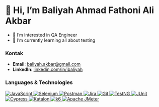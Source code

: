 # 👋 Hi, I’m Baliyah Ahmad Fathoni Ali Akbar
- 👀 I’m interested in QA Engineer
- 🌱 I’m currently learning all about testing

### Kontak
- **Email**: [baliyah.akbar@gmail.com](mailto:baliyah.akbar@gmail.com)
- **LinkedIn**: [linkedin.com/in/ibaliyah](https://www.linkedin.com/in/idbaliyah/)

### Languages & Technologies
<p align="left">
  <a href="https://developer.mozilla.org/en-US/docs/Web/JavaScript" target="_blank">
    <img src="https://img.shields.io/badge/JavaScript-F7DF1E?style=for-the-badge&logo=javascript&logoColor=black" alt="JavaScript"/>
  </a>
  <a href="https://www.selenium.dev/" target="_blank">
    <img src="https://img.shields.io/badge/Selenium-43B02A?style=for-the-badge&logo=selenium&logoColor=white" alt="Selenium"/>
  </a>
  <a href="https://www.postman.com/" target="_blank">
    <img src="https://img.shields.io/badge/Postman-FF6C37?style=for-the-badge&logo=postman&logoColor=white" alt="Postman"/>
  </a>
  <a href="https://www.atlassian.com/software/jira" target="_blank">
    <img src="https://img.shields.io/badge/Jira-0052CC?style=for-the-badge&logo=jira&logoColor=white" alt="Jira"/>
  </a>
  <a href="https://git-scm.com/" target="_blank">
    <img src="https://img.shields.io/badge/Git-F05032?style=for-the-badge&logo=git&logoColor=white" alt="Git"/>
  </a>
  <a href="https://testng.org/" target="_blank">
    <img src="https://img.shields.io/badge/TestNG-FFCC00?style=for-the-badge&logoColor=black" alt="TestNG"/>
  </a>
  <a href="https://junit.org/" target="_blank">
    <img src="https://img.shields.io/badge/JUnit-25A162?style=for-the-badge&logo=junit5&logoColor=white" alt="JUnit"/>
  </a>
  <a href="https://www.cypress.io/" target="_blank">
    <img src="https://img.shields.io/badge/Cypress-17202C?style=for-the-badge&logo=cypress&logoColor=white" alt="Cypress"/>
  </a>
  <a href="https://katalon.com/" target="_blank">
    <img src="https://img.shields.io/badge/Katalon-32B4C2?style=for-the-badge&logo=katalon&logoColor=white" alt="Katalon"/>
  </a>
    <a href="https://k6.io/" target="_blank">
    <img src="https://img.shields.io/badge/k6-7D64FF?style=for-the-badge&logo=k6&logoColor=white" alt="k6"/>
  </a>
  <a href="https://jmeter.apache.org/" target="_blank">
    <img src="https://img.shields.io/badge/JMeter-D22128?style=for-the-badge&logo=apache&logoColor=white" alt="Apache JMeter"/>
  </a>
</p>
